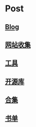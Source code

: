 # Post

## [Blog](./#undefined)

## [网站收集](website.md)

## [工具](tools.md)

## [开源库](open\_source\_lib.md)

## [合集](broken-reference)

## [书单](broken-reference)
